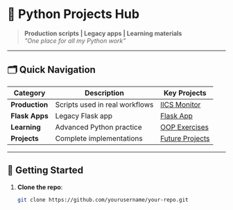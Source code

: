 # 🐍 Python Projects Hub

> **Production scripts | Legacy apps | Learning materials**  
> *"One place for all my Python work"*

---

## 🗂️ Quick Navigation

| Category          | Description                          | Key Projects                  |
|-------------------|--------------------------------------|-------------------------------|
| **Production**    | Scripts used in real workflows       | [IICS Monitor](/production_scripts/iics_secure_agent_monitoring) |
| **Flask Apps**    | Legacy Flask app              | [Flask App](/flask_apps/python-flask-app) |
| **Learning**      | Advanced Python practice             | [OOP Exercises](/python-advanced/oop) |
| **Projects**      | Complete implementations             | [Future Projects](/projects)  |

---

## 🚀 Getting Started

1. **Clone the repo**:
   ```bash
   git clone https://github.com/yourusername/your-repo.git